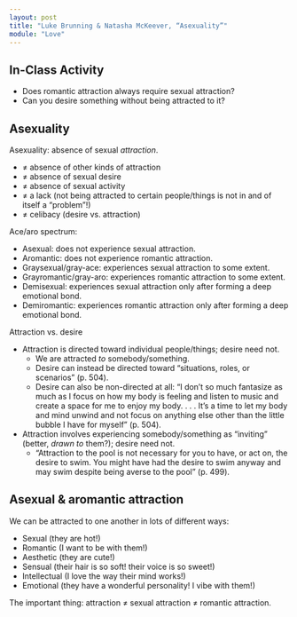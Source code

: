 ```yaml
---
layout: post
title: "Luke Brunning & Natasha McKeever, “Asexuality”"
module: "Love"
---
```


## In-Class Activity

- Does romantic attraction always require sexual attraction?
- Can you desire something without being attracted to it?

## Asexuality

Asexuality: absence of sexual *attraction*.

- ≠ absence of other kinds of attraction
- ≠ absence of sexual desire
- ≠ absence of sexual activity
- ≠ a lack (not being attracted to certain people/things is not in and of itself a “problem”!)
- ≠ celibacy (desire vs. attraction)

Ace/aro spectrum:

- Asexual: does not experience sexual attraction.
- Aromantic: does not experience romantic attraction.
- Graysexual/gray-ace: experiences sexual attraction to some extent.
- Grayromantic/gray-aro: experiences romantic attraction to some extent.
- Demisexual: experiences sexual attraction only after forming a deep emotional bond.
- Demiromantic: experiences romantic attraction only after forming a deep emotional bond.

Attraction vs. desire

- Attraction is directed toward individual people/things; desire need not.
  - We are attracted *to* somebody/something.
  - Desire can instead be directed toward “situations, roles, or scenarios” (p. 504).
  - Desire can also be non-directed at all: “I don’t so much fantasize as much as I focus on how my body is feeling and listen to music and create a space for me to enjoy my body. . . . It’s a time to let my body and mind unwind and not focus on anything else other than the little bubble I have for myself” (p. 504). 
- Attraction involves experiencing somebody/something as “inviting” (better, *drawn to* them?); desire need not.
  - “Attraction to the pool is not necessary for you to have, or act on, the desire to swim. You might have had the desire to swim anyway and may swim despite being averse to the pool” (p. 499).

## Asexual & aromantic attraction

We can be attracted to one another in lots of different ways:

- Sexual (they are hot!)
- Romantic (I want to be with them!)
- Aesthetic (they are cute!)
- Sensual (their hair is so soft! their voice is so sweet!)
- Intellectual (I love the way their mind works!)
- Emotional (they have a wonderful personality! I vibe with them!)

The important thing: attraction ≠ sexual attraction ≠ romantic attraction.
